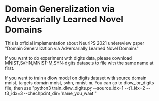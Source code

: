 # Domain Generalization via Adversarially Learned Novel Domains
This is official implementation about NeurIPS 2021 undereview paper "Domain Generalization via Adversarially Learned Novel Domains"


If you want to do experiment with digits data, please download MNIST,SVHN,MNIST-M,SYN-digits datasets to file with the same name at first.
  
If you want to train a dlow model on digits dataset with source domain mnist, targets domain mnist, svhn, mnist-m. You can go to dlow_for_digits file, then use "python3 train_dlow_digits.py --source_idx=1 --t1_idx=2 --t3_idx=3 --chechpoint_dir='name_you_want'"
   
  
  
  
  


